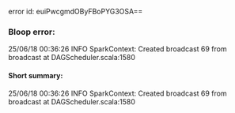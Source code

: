 error id: euiPwcgmdOByFBoPYG3OSA==
### Bloop error:

25/06/18 00:36:26 INFO SparkContext: Created broadcast 69 from broadcast at DAGScheduler.scala:1580
#### Short summary: 

25/06/18 00:36:26 INFO SparkContext: Created broadcast 69 from broadcast at DAGScheduler.scala:1580